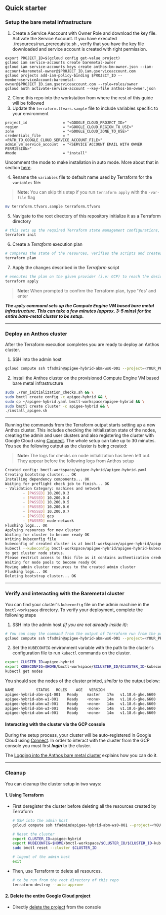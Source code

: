 ## Quick starter

### Setup the bare metal infrastructure

1. Create a Service Aaccount with Owner Role and download the key file. Activate the Service Account. If you have executed ./resources/run_prerequisite.sh , verify that you have the key file downloaded and service account is created with right permission.
```
export PROJECT_ID=$(gcloud config get-value project)
gcloud iam service-accounts create baremetal-owner
gcloud iam service-accounts keys create anthos-bm-owner.json --iam-account=baremetal-owner@$PROJECT_ID.iam.gserviceaccount.com
gcloud projects add-iam-policy-binding $PROJECT_ID --member=serviceAccount:baremetal-owner@$PROJECT_ID.iam.gserviceaccount.com --role=roles/owner
gcloud auth activate-service-account --key-file anthos-bm-owner.json
```

2. Clone this repo into the workstation from where the rest of this guide will be followed
3. Update the `terraform.tfvars.sample` file to include variables specific to your environment
```
project_id                = "<GOOGLE_CLOUD_PROJECT_ID>"
region                    = "<GOOGLE_CLOUD_REGION_TO_USE>"
zone                      = "<GOOGLE_CLOUD_ZONE_TO_USE>"
credentials_file          = "<PATH_TO_GOOGLE_CLOUD_SERVICE_ACCOUNT_FILE>"
admin_vm_service_account  = "<SERVICE ACCOUNT EMAIL WITH OWNER PERMISSION>"
#mode                     = "install"
```

Uncomment the mode to make installation in auto mode. More about that in section [here](./one_click_install.md).

4. Rename the `variables` file to default name used by Terraform for the `variables` file:
> **Note:** You can skip this step if you run `terraform apply` with the `-var-file` flag
```sh
mv terraform.tfvars.sample terraform.tfvars
```

5. Navigate to the root directory of this repository initialize it as a Terraform directory
```sh
# this sets up the required Terraform state management configurations, similar to 'git init'
terraform init
```

6. Create a _Terraform_ execution plan
```sh
# compares the state of the resources, verifies the scripts and creates an execution plan
terraform plan
```

7. Apply the changes described in the _Terraform_ script
```sh
# executes the plan on the given provider (i.e: GCP) to reach the desired state of resources
terraform apply
```
> **Note:** When prompted to confirm the Terraform plan, type 'Yes' and enter

***The `apply` command sets up the Compute Engine VM based bare metal infrastructure. This can take a few minutes (approx. 3-5 mins) for the entire bare-metal cluster to be setup.***

---
### Deploy an Anthos cluster

After the Terraform execution completes you are ready to deploy an Anthos cluster.

1. SSH into the admin host
```sh
gcloud compute ssh tfadmin@apigee-hybrid-abm-ws0-001 --project=<YOUR_PROJECT> --zone=<YOUR_ZONE>
```

2. Install the Anthos cluster on the provisioned Compute Engine VM based bare metal infrastructure
```sh
sudo ./run_initialization_checks.sh && \
sudo bmctl create config -c apigee-hybrid && \
sudo cp ~/apigee-hybrid.yaml bmctl-workspace/apigee-hybrid && \
sudo bmctl create cluster -c apigee-hybrid && \
./install_apigee.sh
```
---

Running the commands from the Terraform output starts setting up a new Anthos cluster. This includes checking the initialization state of the nodes, creating the admin and user clusters and also registering the cluster with Google Cloud using [Connect](https://cloud.google.com/anthos/multicluster-management/connect/overview). The whole setup can take up to 30 minutes. You see the following output as the cluster is being created:

> **Note:** The logs for checks on node initialization has been left out. They appear before the following logs from Anthos setup

```sh
Created config: bmctl-workspace/apigee-hybrid/apigee-hybrid.yaml
Creating bootstrap cluster... OK
Installing dependency components... OK
Waiting for preflight check job to finish... OK
- Validation Category: machines and network
        - [PASSED] 10.200.0.3
        - [PASSED] 10.200.0.4
        - [PASSED] 10.200.0.5
        - [PASSED] 10.200.0.6
        - [PASSED] 10.200.0.7
        - [PASSED] gcp
        - [PASSED] node-network
Flushing logs... OK
Applying resources for new cluster
Waiting for cluster to become ready OK
Writing kubeconfig file
kubeconfig of created cluster is at bmctl-workspace/apigee-hybrid/apigee-hybrid-kubeconfig, please run
kubectl --kubeconfig bmctl-workspace/apigee-hybrid/apigee-hybrid-kubeconfig get nodes
to get cluster node status.
Please restrict access to this file as it contains authentication credentials of your cluster.
Waiting for node pools to become ready OK
Moving admin cluster resources to the created admin cluster
Flushing logs... OK
Deleting bootstrap cluster... OK
```

---
### Verify and interacting with the Baremetal cluster

You can find your cluster's `kubeconfig` file on the admin machine in the `bmctl-workspace` directory. To verify your deployment, complete the following steps

1. SSH into the admin host _(if you are not already inside it)_:
```sh
# You can copy the command from the output of Terraform run from the previous step
gcloud compute ssh tfadmin@apigee-hybrid-abm-ws0-001 --project=<YOUR_PROJECT> --zone=<YOUR_ZONE>
```

2. Set the `KUBECONFIG` environment variable with the path to the cluster's configuration file to run `kubectl` commands on the cluster.
```sh
export CLUSTER_ID=apigee-hybrid
export KUBECONFIG=$HOME/bmctl-workspace/$CLUSTER_ID/$CLUSTER_ID-kubeconfig
kubectl get nodes
```

You should see the nodes of the cluster printed, _similar_ to the output below:
```sh
NAME          STATUS   ROLES    AGE   VERSION
apigee-hybrid-abm-cp1-001   Ready    master   17m   v1.18.6-gke.6600
apigee-hybrid-abm-w1-001    Ready    <none>   14m   v1.18.6-gke.6600
apigee-hybrid-abm-w2-001    Ready    <none>   14m   v1.18.6-gke.6600
apigee-hybrid-abm-w3-001    Ready    <none>   14m   v1.18.6-gke.6600
apigee-hybrid-abm-w4-001    Ready    <none>   14m   v1.18.6-gke.6600
```


#### Interacting with the cluster via the GCP console

During the setup process, your cluster will be auto-registered in Google Cloud using [Connect](https://cloud.google.com/anthos/multicluster-management/connect/overview). In order to interact with the cluster from the GCP console you must first ***login*** to the cluster.

The [Logging into the Anthos bare metal cluster](login.md) explains how you can do it.

---


### Cleanup

You can cleanup the cluster setup in two ways:

#### 1. Using Terraform

- First deregister the cluster before deleting all the resources created by Terraform
  ```sh
  # SSH into the admin host
  gcloud compute ssh tfadmin@apigee-hybrid-abm-ws0-001 --project=<YOUR_PROJECT> --zone=<YOUR_ZONE>

  # Reset the cluster
  export CLUSTER_ID=apigee-hybrid
  export KUBECONFIG=$HOME/bmctl-workspace/$CLUSTER_ID/$CLUSTER_ID-kubeconfig
  sudo bmctl reset --cluster $CLUSTER_ID

  # logout of the admin host
  exit
  ```

- Then, use Terraform to delete all resources.
  ```sh
  # to be run from the root directory of this repo
  terraform destroy --auto-approve
  ```

#### 2. Delete the entire Google Cloud project
- Directly [delete the project](https://console.cloud.google.com/cloud-resource-manager) from the console
